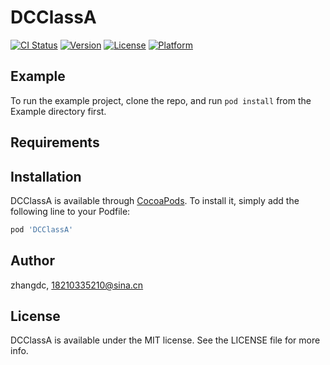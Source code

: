 # DCClassA

[![CI Status](https://img.shields.io/travis/zhangdc/DCClassA.svg?style=flat)](https://travis-ci.org/zhangdc/DCClassA)
[![Version](https://img.shields.io/cocoapods/v/DCClassA.svg?style=flat)](https://cocoapods.org/pods/DCClassA)
[![License](https://img.shields.io/cocoapods/l/DCClassA.svg?style=flat)](https://cocoapods.org/pods/DCClassA)
[![Platform](https://img.shields.io/cocoapods/p/DCClassA.svg?style=flat)](https://cocoapods.org/pods/DCClassA)

## Example

To run the example project, clone the repo, and run `pod install` from the Example directory first.

## Requirements

## Installation

DCClassA is available through [CocoaPods](https://cocoapods.org). To install
it, simply add the following line to your Podfile:

```ruby
pod 'DCClassA'
```

## Author

zhangdc, 18210335210@sina.cn

## License

DCClassA is available under the MIT license. See the LICENSE file for more info.
